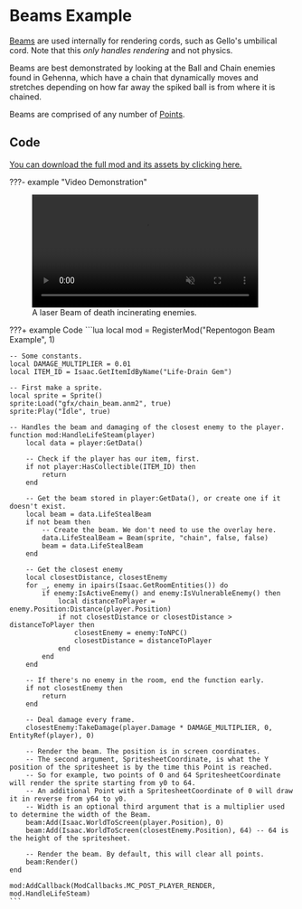 # Beams Example
[Beams](../renderer/Beam.md) are used internally for rendering cords, such as Gello's umbilical cord. Note that this *only handles rendering* and not physics.

Beams are best demonstrated by looking at the Ball and Chain enemies found in Gehenna, which have a chain that dynamically moves and stretches depending on how far away the spiked ball is from where it is chained.

Beams are comprised of any number of [Points](../renderer/Point.md).

## Code

[You can download the full mod and its assets by clicking here.](./zips/repentogon-beam.zip)

???- example "Video Demonstration"
    <figure class="video_container">
        <video controls="true" allowfullscreen="true" muted="true" style="width:25rem">
            <source src="videos/beam_damage_ray.mp4" type="video/mp4">
        </video>
        <figcaption>A laser Beam of death incinerating enemies.</figcaption>
    </figure>

???+ example Code
    ```lua
    local mod = RegisterMod("Repentogon Beam Example", 1)

    -- Some constants.
    local DAMAGE_MULTIPLIER = 0.01
    local ITEM_ID = Isaac.GetItemIdByName("Life-Drain Gem")

    -- First make a sprite.
    local sprite = Sprite()
    sprite:Load("gfx/chain_beam.anm2", true)
    sprite:Play("Idle", true)

    -- Handles the beam and damaging of the closest enemy to the player.
    function mod:HandleLifeSteam(player)
        local data = player:GetData()

        -- Check if the player has our item, first.
        if not player:HasCollectible(ITEM_ID) then
            return
        end

        -- Get the beam stored in player:GetData(), or create one if it doesn't exist.
        local beam = data.LifeStealBeam
        if not beam then
            -- Create the beam. We don't need to use the overlay here.
            data.LifeStealBeam = Beam(sprite, "chain", false, false)
            beam = data.LifeStealBeam
        end

        -- Get the closest enemy
        local closestDistance, closestEnemy
        for _, enemy in ipairs(Isaac.GetRoomEntities()) do
            if enemy:IsActiveEnemy() and enemy:IsVulnerableEnemy() then
                local distanceToPlayer = enemy.Position:Distance(player.Position)
                if not closestDistance or closestDistance > distanceToPlayer then
                    closestEnemy = enemy:ToNPC()
                    closestDistance = distanceToPlayer
                end
            end
        end

        -- If there's no enemy in the room, end the function early.
        if not closestEnemy then
            return
        end

        -- Deal damage every frame.
        closestEnemy:TakeDamage(player.Damage * DAMAGE_MULTIPLIER, 0, EntityRef(player), 0)

        -- Render the beam. The position is in screen coordinates.
        -- The second argument, SpritesheetCoordinate, is what the Y position of the spritesheet is by the time this Point is reached.
        -- So for example, two points of 0 and 64 SpritesheetCoordinate will render the sprite starting from y0 to 64.
        -- An additional Point with a SpritesheetCoordinate of 0 will draw it in reverse from y64 to y0.
        -- Width is an optional third argument that is a multiplier used to determine the width of the Beam.
        beam:Add(Isaac.WorldToScreen(player.Position), 0)
        beam:Add(Isaac.WorldToScreen(closestEnemy.Position), 64) -- 64 is the height of the spritesheet.

        -- Render the beam. By default, this will clear all points.
        beam:Render()
    end

    mod:AddCallback(ModCallbacks.MC_POST_PLAYER_RENDER, mod.HandleLifeSteam)
    ```
